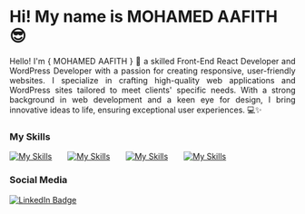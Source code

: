 Hi! My name is MOHAMED AAFITH 😎
========================================================================================================================================
<p align="justify">
Hello! I'm { MOHAMED AAFITH } 👋 a skilled Front-End React Developer and WordPress Developer with a passion for creating responsive, user-friendly websites. I specialize in crafting high-quality web applications and WordPress sites tailored to meet clients' specific needs. With a strong background in web development and a keen eye for design, I bring innovative ideas to life, ensuring exceptional user experiences. 💻✨
</p>

### My Skills

[![My Skills](https://skillicons.dev/icons?i=html,css,js)](https://skillicons.dev) &nbsp;&nbsp;&nbsp;&nbsp;&nbsp; [![My Skills](https://skillicons.dev/icons?i=react,wordpress,tailwind,bootstrap)](https://skillicons.dev) &nbsp;&nbsp;&nbsp;&nbsp;&nbsp; [![My Skills](https://skillicons.dev/icons?i=git,github)](https://skillicons.dev) &nbsp;&nbsp;&nbsp;&nbsp;&nbsp; [![My Skills](https://skillicons.dev/icons?i=figma,ai)](https://skillicons.dev)
<br/>

### Social Media

<div id="badges">
  <a href="https://www.linkedin.com/in/aafith/">
    <img src="https://img.shields.io/badge/LinkedIn-blue?style=for-the-badge&logo=linkedin&logoColor=white" alt="LinkedIn Badge"/>
  </a>
</div>
